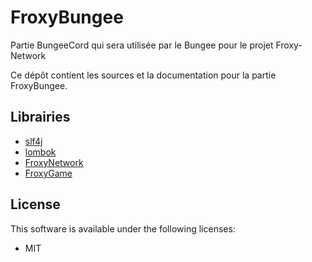# FroxyBungee
Partie BungeeCord qui sera utilisée par le Bungee pour le projet Froxy-Network

Ce dépôt contient les sources et la documentation pour la partie FroxyBungee.

## Librairies
- [slf4j](https://www.slf4j.org/)
- [lombok](https://github.com/rzwitserloot/lombok)
- [FroxyNetwork](https://github.com/froxynetwork/froxynetwork)
- [FroxyGame](https://github.com/froxynetwork/froxygame)

## License
This software is available under the following licenses:

  * MIT